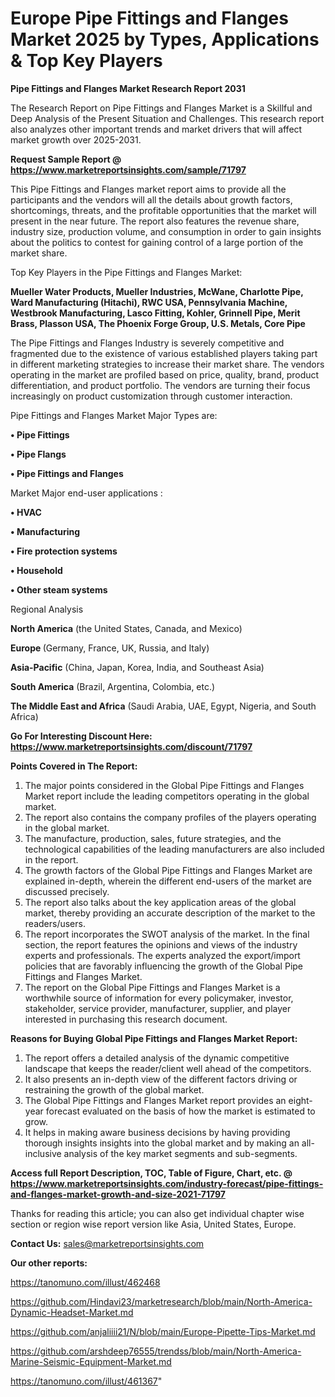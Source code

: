 # Europe Pipe Fittings and Flanges Market 2025 by Types, Applications & Top Key Players

<strong>Pipe Fittings and Flanges Market Research Report 2031</strong>

The Research Report on Pipe Fittings and Flanges Market is a Skillful and Deep Analysis of the Present Situation and Challenges. This research report also analyzes other important trends and market drivers that will affect market growth over 2025-2031.

<strong>Request Sample Report @ <a href=https://www.marketreportsinsights.com/sample/71797>https://www.marketreportsinsights.com/sample/71797</a></strong>

This Pipe Fittings and Flanges market report aims to provide all the participants and the vendors will all the details about growth factors, shortcomings, threats, and the profitable opportunities that the market will present in the near future. The report also features the revenue share, industry size, production volume, and consumption in order to gain insights about the politics to contest for gaining control of a large portion of the market share.

Top Key Players in the Pipe Fittings and Flanges Market:

<strong>Mueller Water Products, Mueller Industries, McWane, Charlotte Pipe, Ward Manufacturing (Hitachi), RWC USA, Pennsylvania Machine, Westbrook Manufacturing, Lasco Fitting, Kohler, Grinnell Pipe, Merit Brass, Plasson USA, The Phoenix Forge Group, U.S. Metals, Core Pipe</strong>

The Pipe Fittings and Flanges Industry is severely competitive and fragmented due to the existence of various established players taking part in different marketing strategies to increase their market share. The vendors operating in the market are profiled based on price, quality, brand, product differentiation, and product portfolio. The vendors are turning their focus increasingly on product customization through customer interaction.

Pipe Fittings and Flanges Market Major Types are:

<strong>• Pipe Fittings

• Pipe Flangs

• Pipe Fittings and Flanges</strong>

Market Major end-user applications :

<strong>• HVAC

• Manufacturing

• Fire protection systems

• Household

• Other steam systems</strong>

Regional Analysis

</u><strong><b>North America</b></strong> (the United States, Canada, and Mexico)

<strong><b>Europe </b></strong>(Germany, France, UK, Russia, and Italy)

<strong><b>Asia-Pacific</b></strong> (China, Japan, Korea, India, and Southeast Asia)

<strong><b>South America</b></strong> (Brazil, Argentina, Colombia, etc.)

<strong><b>The Middle East and Africa</b></strong> (Saudi Arabia, UAE, Egypt, Nigeria, and South Africa)

<strong>Go For Interesting Discount Here: <a href=https://www.marketreportsinsights.com/discount/71797>https://www.marketreportsinsights.com/discount/71797</a></strong>

<strong>Points Covered in The Report:</strong>
<ol>
  <li>The major points considered in the Global Pipe Fittings and Flanges Market report include the leading competitors operating in the global market.</li>
  <li>The report also contains the company profiles of the players operating in the global market.</li>
  <li>The manufacture, production, sales, future strategies, and the technological capabilities of the leading manufacturers are also included in the report.</li>
  <li>The growth factors of the Global Pipe Fittings and Flanges Market are explained in-depth, wherein the different end-users of the market are discussed precisely.</li>
  <li>The report also talks about the key application areas of the global market, thereby providing an accurate description of the market to the readers/users.</li>
  <li>The report incorporates the SWOT analysis of the market. In the final section, the report features the opinions and views of the industry experts and professionals. The experts analyzed the export/import policies that are favorably influencing the growth of the Global Pipe Fittings and Flanges Market.</li>
  <li>The report on the Global Pipe Fittings and Flanges Market is a worthwhile source of information for every policymaker, investor, stakeholder, service provider, manufacturer, supplier, and player interested in purchasing this research document.</li>
</ol>
<strong>Reasons for Buying Global Pipe Fittings and Flanges Market Report:</strong>

<ol>
  <li>The report offers a detailed analysis of the dynamic competitive landscape that keeps the reader/client well ahead of the competitors.</li>
  <li>It also presents an in-depth view of the different factors driving or restraining the growth of the global market.</li>
  <li>The Global Pipe Fittings and Flanges Market report provides an eight-year forecast evaluated on the basis of how the market is estimated to grow.</li>
  <li>It helps in making aware business decisions by having providing thorough insights insights into the global market and by making an all-inclusive analysis of the key market segments and sub-segments.</li>
</ol>
<strong>Access full Report Description, TOC, Table of Figure, Chart, etc. @ <a href=https://www.marketreportsinsights.com/industry-forecast/pipe-fittings-and-flanges-market-growth-and-size-2021-71797>https://www.marketreportsinsights.com/industry-forecast/pipe-fittings-and-flanges-market-growth-and-size-2021-71797</a></strong>


Thanks for reading this article; you can also get individual chapter wise section or region wise report version like Asia, United States, Europe.

<strong>Contact Us:</strong>
sales@marketreportsinsights.com

<strong>Our other reports:</strong>

<a href=https://tanomuno.com/illust/462468>https://tanomuno.com/illust/462468</a>

<a href=https://github.com/Hindavi23/marketresearch/blob/main/North-America-Dynamic-Headset-Market.md>https://github.com/Hindavi23/marketresearch/blob/main/North-America-Dynamic-Headset-Market.md</a>

<a href=https://github.com/anjaliiii21/N/blob/main/Europe-Pipette-Tips-Market.md>https://github.com/anjaliiii21/N/blob/main/Europe-Pipette-Tips-Market.md</a>

<a href=https://github.com/arshdeep76555/trendss/blob/main/North-America-Marine-Seismic-Equipment-Market.md>https://github.com/arshdeep76555/trendss/blob/main/North-America-Marine-Seismic-Equipment-Market.md</a>

<a href=https://tanomuno.com/illust/461367>https://tanomuno.com/illust/461367</a>"
